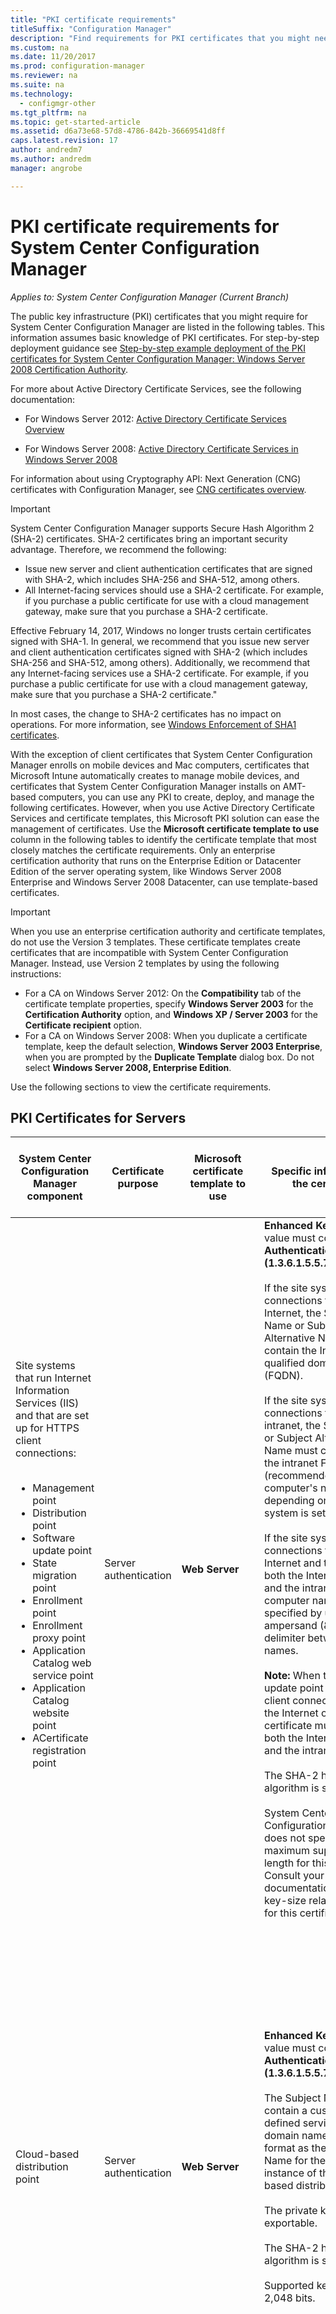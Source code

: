```yaml
---
title: "PKI certificate requirements"
titleSuffix: "Configuration Manager"
description: "Find requirements for PKI certificates that you might need for System Center Configuration Manager."
ms.custom: na
ms.date: 11/20/2017
ms.prod: configuration-manager
ms.reviewer: na
ms.suite: na
ms.technology:
  - configmgr-other
ms.tgt_pltfrm: na
ms.topic: get-started-article
ms.assetid: d6a73e68-57d8-4786-842b-36669541d8ff
caps.latest.revision: 17
author: andredm7
ms.author: andredm
manager: angrobe

---
```

# PKI certificate requirements for System Center Configuration Manager

*Applies to: System Center Configuration Manager (Current Branch)*

The public key infrastructure (PKI) certificates that you might require for System Center Configuration Manager are listed in the following tables. This information assumes basic knowledge of PKI certificates. For step-by-step deployment guidance see [Step-by-step example deployment of the PKI certificates for System Center Configuration Manager: Windows Server 2008 Certification Authority](/sccm/core/plan-design/network/example-deployment-of-pki-certificates). 

For more about Active Directory Certificate Services, see the following documentation:  

-   For Windows Server 2012: [Active Directory Certificate Services Overview](http://go.microsoft.com/fwlink/p/?LinkId=286744)  

-   For Windows Server 2008: [Active Directory Certificate Services in Windows Server 2008](http://go.microsoft.com/fwlink/p/?LinkId=115018)

For information about using Cryptography API: Next Generation (CNG) certificates with Configuration Manager, see [CNG certificates overview](cng-certificates-overview.md).


> [!IMPORTANT]  
> System Center Configuration Manager supports Secure Hash Algorithm 2 (SHA-2) certificates. SHA-2 certificates bring an important security advantage. Therefore, we recommend the following:
> - Issue new server and client authentication certificates that are signed with SHA-2, which includes SHA-256 and SHA-512, among others.
> - All Internet-facing services should use a SHA-2 certificate. For example, if you purchase a public certificate for use with a cloud management gateway, make sure that you purchase a SHA-2 certificate.  
>
>Effective February 14, 2017, Windows no longer trusts certain certificates signed with SHA-1. In general, we recommend that you issue new server and client authentication certificates signed with SHA-2 (which includes SHA-256 and SHA-512, among others). Additionally, we recommend that any Internet-facing services use a SHA-2 certificate. For example, if you purchase a public certificate for use with a cloud management gateway, make sure that you purchase a SHA-2 certificate."
>
> In most cases, the change to SHA-2 certificates has no impact on operations. For more information, see [Windows Enforcement of SHA1 certificates](http://social.technet.microsoft.com/wiki/contents/articles/32288.windows-enforcement-of-sha1-certificates.aspx).

 With the exception of client certificates that System Center Configuration Manager enrolls on mobile devices and Mac computers, certificates that Microsoft Intune automatically creates to manage mobile devices, and certificates that System Center Configuration Manager installs on AMT-based computers, you can use any PKI to create, deploy, and manage the following certificates. However, when you use Active Directory Certificate Services and certificate templates, this Microsoft PKI solution can ease the management of certificates. Use the **Microsoft certificate template to use** column in the following tables to identify the certificate template that most closely matches the certificate requirements. Only an enterprise certification authority that runs on the Enterprise Edition or Datacenter Edition of the server operating system, like Windows Server 2008 Enterprise and Windows Server 2008 Datacenter, can use template-based certificates.  

> [!IMPORTANT]  
>  When you use an enterprise certification authority and certificate templates, do not use the Version 3 templates. These certificate templates create certificates that are incompatible with System Center Configuration Manager. Instead, use Version 2 templates by using the following instructions:  
>   
>  -   For a CA on Windows Server 2012: On the **Compatibility** tab of the certificate template properties, specify **Windows Server 2003** for the **Certification Authority** option, and **Windows XP / Server 2003** for the **Certificate recipient** option.  
> -   For a CA on Windows Server 2008: When you duplicate a certificate template, keep the default selection, **Windows Server 2003 Enterprise**, when you are prompted by the **Duplicate Template** dialog box. Do not select **Windows Server 2008, Enterprise Edition**.  

 Use the following sections to view the certificate requirements.  

##  <a name="BKMK_PKIcertificates_for_servers"></a> PKI Certificates for Servers  

|System Center Configuration Manager component|Certificate purpose|Microsoft certificate template to use|Specific information in the certificate|How the certificate is used in System Center Configuration Manager|  
|-------------------------------------|-------------------------|-------------------------------------------|---------------------------------------------|----------------------------------------------------------|  
|Site systems that run Internet Information Services (IIS) and that are set up for HTTPS client connections:<br /><br /> <ul><li>Management point</li><li>Distribution point</li><li>Software update point</li><li>State migration point</li><li>Enrollment point</li><li>Enrollment proxy point</li><li>Application Catalog web service point</li><li>Application Catalog website point</li><li>ACertificate registration point</li></ul>|Server authentication|**Web Server**|**Enhanced Key Usage** value must contain **Server Authentication (1.3.6.1.5.5.7.3.1)**.<br /><br /> If the site system accepts connections from the Internet, the Subject Name or Subject Alternative Name must contain the Internet fully qualified domain name (FQDN).<br /><br /> If the site system accepts connections from the intranet, the Subject Name or Subject Alternative Name must contain either the intranet FQDN (recommended) or the computer's name, depending on how the site system is set up.<br /><br /> If the site system accepts connections from both the Internet and the intranet, both the Internet FQDN and the intranet FQDN (or computer name) must be specified by using the ampersand (&) symbol delimiter between the two names.<br /><br /> **Note:** When the software update point accepts client connections from the Internet only, the certificate must contain both the Internet FQDN and the intranet FQDN.<br /><br /> The SHA-2 hash algorithm is supported.<br /><br /> System Center Configuration Manager does not specify a maximum supported key length for this certificate. Consult your PKI and IIS documentation for any key-size related issues for this certificate.|This certificate must reside in the Personal store in the Computer certificate store.<br /><br /> This web server certificate is used to authenticate these servers to the client and to encrypt all data that's transferred between the client and these servers by using Secure Sockets Layer (SSL).|  
|Cloud-based distribution point|Server authentication|**Web Server**|**Enhanced Key Usage** value must contain **Server Authentication (1.3.6.1.5.5.7.3.1)**.<br /><br /> The Subject Name must contain a customer-defined service name and domain name in an FQDN format as the Common Name for the specific instance of the cloud-based distribution point.<br /><br /> The private key must be exportable.<br /><br /> The SHA-2 hash algorithm is supported.<br /><br /> Supported key lengths: 2,048 bits.|This service certificate is used to authenticate the cloud-based distribution point service to Configuration Manager clients and to encrypt all data transferred between them by using Secure Sockets Layer (SSL). This certificate must be exported in a Public Key Certificate Standard (PKCS #12) format, and the password must be known so that it can be imported when you create a cloud-based distribution point.<br /><br /> **Note:** This certificate is used in conjunction with the Windows Azure management certificate. |  
|Site system servers that run Microsoft SQL Server|Server authentication|**Web server**|**Enhanced Key Usage** value must contain **Server Authentication (1.3.6.1.5.5.7.3.1)**.<br /><br /> The Subject Name must contain the intranet fully qualified domain name (FQDN).<br /><br /> The SHA-2 hash algorithm is supported.<br /><br /> Maximum supported key length is 2,048 bits.|This certificate must be in the Personal store in the Computer certificate store. System Center Configuration Manager automatically copies it to the Trusted People Store for servers in the System Center Configuration Manager hierarchy that might have to establish trust with the server.<br /><br /> These certificates are used for server-to-server authentication.|  
|SQL Server cluster: Site system servers that run Microsoft SQL Server|Server authentication|**Web server**|**Enhanced Key Usage** value must contain **Server Authentication (1.3.6.1.5.5.7.3.1)**.<br /><br /> The Subject Name must contain the intranet fully qualified domain name (FQDN) of the cluster.<br /><br /> The private key must be exportable.<br /><br /> The certificate must have a validity period of at least two years when you configure System Center Configuration Manager to use the SQL Server cluster.<br /><br /> The SHA-2 hash algorithm is supported.<br /><br /> Maximum supported key length is 2,048 bits.|After you have requested and installed this certificate on one node in the cluster, export the certificate and import it to each additional node in the SQL Server cluster.<br /><br /> This certificate must be in the Personal store in the Computer certificate store. System Center Configuration Manager automatically copies it to the Trusted People Store for servers in the System Center Configuration Manager hierarchy that might have to establish trust with the server.<br /><br /> These certificates are used for server-to-server authentication.|  
|Site system monitoring for the following site system roles:<br /><br /><ul><li>Management point</li><li>State migration point</li></ul>|Client authentication|**Workstation Authentication**|**Enhanced Key Usage** value must contain **Client Authentication (1.3.6.1.5.5.7.3.2)**.<br /><br /> Computers must have a unique value in the Subject Name field or in the Subject Alternative Name field.<br /><br /> **Note:** If you are using multiple values for the Subject Alternative Name, only the first value is used.<br /><br /> The SHA-2 hash algorithm is supported.<br /><br /> Maximum supported key length is 2,048 bits.|This certificate is required on the listed site system servers, even if the System Center Configuration Manager client is not installed. This setup enables the health of these site system roles to be monitored and reported to the site.<br /><br /> The certificate for these site systems must reside in the Personal store of the Computer certificate store.|  
|Servers running the System Center Configuration Manager Policy Module with the Network Device Enrollment Service role service|Client authentication|**Workstation Authentication**|**Enhanced Key Usage** value must contain **Client Authentication (1.3.6.1.5.5.7.3.2)**.<br /><br /> There are no specific requirements for the certificate Subject or Subject Alternative Name (SAN). You can use the same certificate for multiple servers running the Network Device Enrollment Service.<br /><br /> SHA-2 and SHA-3 hash algorithms are supported.<br /><br /> Supported key lengths: 1,024 bits and 2,048 bits.||  
|Site systems that have a distribution point installed|Client authentication|**Workstation Authentication**|**Enhanced Key Usage** value must contain **Client Authentication (1.3.6.1.5.5.7.3.2)**.<br /><br /> There are no specific requirements for the certificate Subject or Subject Alternative Name (SAN). You can use the same certificate for multiple distribution points. However, it's a good idea to use a different certificate for each distribution point.<br /><br /> The private key must be exportable.<br /><br /> The SHA-2 hash algorithm is supported.<br /><br /> Maximum supported key length is 2,048 bits.|This certificate has two purposes:<br /><br /><ul><li>It authenticates the distribution point to an HTTPS-enabled management point before the distribution point sends status messages.</li><li>When the **Enable PXE support for clients** distribution point option is selected, the certificate is sent to computers. If task sequences in the operating system deployment process include client actions like client policy retrieval or sending inventory information, the client computers can connect to a HTTPS-enabled management point during the deployment of the operating system.</li></ul> This certificate is used for the duration of the operating system deployment process only and is not installed on the client. Because of this temporary use, the same certificate can be used for every operating system deployment if you do not want to use multiple client certificates.<br /><br /> This certificate must be exported in a Public Key Certificate Standard (PKCS #12) format. The password must be known so that it can be imported into the distribution point properties.<br /><br /> **Note:** The requirements for this certificate are the same as the client certificate for boot images that deploy operating systems. Because the requirements are the same, you can use the same certificate file.|  
|Out-of-band service point|AMT provisioning|**Web Server** (modified)|**Enhanced Key Usage** value must contain **Server Authentication (1.3.6.1.5.5.7.3.1)** and the following object identifier: **2.16.840.1.113741.1.2.3**.<br /><br /> The subject name field must contain the FQDN of the server that is hosting the out-of-band service point.<br /><br /> **Note:** An AMT provisioning certificate that you request from an external CA instead of from your own internal CA might not support the AMT provisioning object identifier, 2.16.840.1.113741.1.2.3. You can alternatively specify the following text string as an organizational unit (OU) attribute in the certificate subject name: **Intel(R) Client Setup Certificate**. You must use the exact text string in English, in the same case, without a trailing period, and in addition to the FQDN of the server that is hosting the out-of-band service point.<br /><br /> Supported key lengths: 1,024 and 2,048. For AMT 6.0 and later versions, the key length of 4,096 bits is also supported.|This certificate is in the Personal store in the Computer certificate store of the out-of-band service point site system server.<br /><br /> This AMT provisioning certificate is used to prepare computers for out-of-band management.<br /><br /> You must request this certificate from a CA that supplies AMT provisioning certificates. The BIOS extension for the Intel AMT-based computers must be set up to use the root certificate thumbprint (also referred to as the certificate hash) for this provisioning certificate.<br /><br /> VeriSign is a typical example of an external CA that provides AMT provisioning certificates, but you can also use your own internal CA.<br /><br /> Install the certificate on the server that hosts the out-of-band service point, which must be able to chain successfully to the certificate's root CA. (By default, the root CA certificate and intermediate CA certificate for VeriSign are installed when Windows installs.)|  
|Site system server that runs the Microsoft Intune connector|Client authentication|Not applicable: Intune automatically creates this certificate.|**Enhanced Key Usage** value contains **Client Authentication (1.3.6.1.5.5.7.3.2)**.<br /><br /> Three custom extensions uniquely identify the customer's Intune subscription.<br /><br /> The key size is 2,048 bits and uses the SHA-1 hash algorithm.<br /><br /> **Note:** You cannot change these settings. This information is provided for informational purposes only.|This certificate is automatically requested and installed to the Configuration Manager database when you subscribe to Microsoft Intune. When you install the Microsoft Intune connector, this certificate is then installed on the site system server that runs the Microsoft Intune connector. It is installed in the Computer certificate store.<br /><br /> This certificate is used to authenticate the Configuration Manager hierarchy to Microsoft Intune by using the Microsoft Intune connector. All data that is transferred between them uses Secure Sockets Layer (SSL).|  

###  <a name="BKMK_PKIcertificates_for_proxyservers"></a> Proxy web servers for Internet-based client management  
 If the site supports Internet-based client management, and you are using a proxy web server by using SSL termination (bridging) for incoming Internet connections, the proxy web server has the certificate requirements listed in the following table.  

> [!NOTE]  
>  If you are using a proxy web server without SSL termination (tunneling), no additional certificates are required on the proxy web server.  

|Network infrastructure component|Certificate purpose|Microsoft certificate template to use|Specific information in the certificate|How the certificate is used in System Center Configuration Manager|  
|--------------------------------------|-------------------------|-------------------------------------------|---------------------------------------------|----------------------------------------------------------|  
|Proxy web server accepting client connections over the Internet|Server authentication and client authentication|1. <br />                        **Web Server**<br /><br /> 2. <br />                        **Workstation Authentication**|Internet FQDN in the Subject Name field or in the Subject Alternative Name field. If you are using Microsoft certificate templates, the Subject Alternative Name is available with the workstation template only.<br /><br /> The SHA-2 hash algorithm is supported.|This certificate is used to authenticate the following servers to Internet clients and to encrypt all data transferred between the client and this server by using SSL:<br /><br /><ul><li>Internet-based management point</li><li>Internet-based distribution point</li><li>Internet-based software update point</li></ul> The client authentication is used to bridge client connections between the System Center Configuration Manager clients and the Internet-based site systems.|  

##  <a name="BKMK_PKIcertificates_for_clients"></a> PKI certificates for clients  

|System Center Configuration Manager component|Certificate purpose|Microsoft certificate template to use|Specific information in the certificate|How the certificate is used in System Center Configuration Manager|  
|-------------------------------------|-------------------------|-------------------------------------------|---------------------------------------------|----------------------------------------------------------|  
|Windows client computers|Client authentication|**Workstation Authentication**|**Enhanced Key Usage** value must contain **Client Authentication (1.3.6.1.5.5.7.3.2)**.<br /><br /> Client computers must have a unique value in the Subject Name field or in the Subject Alternative Name field.<br /><br /> **Note:** If you are using multiple values for the Subject Alternative Name, only the first value is used.<br /><br /> The SHA-2 hash algorithm is supported.<br /><br /> Maximum supported key length is 2,048 bits.|By default, System Center Configuration Manager looks for computer certificates in the Personal store in the Computer certificate store.<br /><br /> Except for the software update point and the Application Catalog website point, this certificate authenticates the client to site system servers that run IIS and that are set up to use HTTPS.|  
|Mobile device clients|Client authentication|**Authenticated Session**|**Enhanced Key Usage** value must contain **Client Authentication (1.3.6.1.5.5.7.3.2)**.<br /><br /> SHA-1<br /><br /> Maximum supported key length is 2,048 bits.<br /><br /> **Notes:**<br /><br /><ul><li>These certificates must be in Distinguished Encoding Rules (DER) encoded binary X.509 format.</li><li>Base64 encoded X.509 format is not supported.</li></ul>|This certificate authenticates the mobile device client to the site system servers that it communicates with, like management points and distribution points.|  
|Boot images for deploying operating systems|Client authentication|**Workstation Authentication**|**Enhanced Key Usage** value must contain **Client Authentication (1.3.6.1.5.5.7.3.2)**.<br /><br /> There are no specific requirements for the certificate Subject Name field or Subject Alternative Name (SAN), and you can use the same certificate for all boot mages.<br /><br /> The private key must be exportable.<br /><br /> The SHA-2 hash algorithm is supported.<br /><br /> Maximum supported key length is 2,048 bits.|The certificate is used if task sequences in the operating system deployment process include client actions like client policy retrieval or sending inventory information.<br /><br /> This certificate is used for the duration of the operating system deployment process only and is not installed on the client. Because of this temporary use, the same certificate can be used for every operating system deployment if you do not want to use multiple client certificates.<br /><br /> This certificate must be exported in a Public Key Certificate Standard (PKCS #12) format, and the password must be known so that it can be imported to the System Center Configuration Manager boot images.<br /><br /> This certificate is temporary for the task sequence and not used to install the client. When you have an environment with  HTTPS only, the client must have a valid certificate for the client to communicate with the site and for the deployment to continue. The client can automatically generate a certificate when the client is joined to Active Directory, or you can install a client certificate by using another method.<br /><br /> **Note:** The requirements for this certificate are the same as the server certificate for site systems that have a distribution point installed. Because the requirements are the same, you can use the same certificate file.|  
|Mac client computers|Client authentication|For System Center Configuration Manager enrollment: **Authenticated Session**<br /><br /> For certificate installation independent from System Center Configuration Manager: **Workstation Authentication**|**Enhanced Key Usage** value must contain **Client Authentication (1.3.6.1.5.5.7.3.2)**.<br /><br /> For System Center Configuration Manager that creates a User certificate, the certificate Subject value is automatically populated with the user name of the person who enrolls the Mac computer.<br /><br /> For certificate installation that does not use System Center Configuration Manager enrollment but deploys a Computer certificate independently from System Center Configuration Manager, the certificate Subject value must be unique. For example, specify the FQDN of the computer.<br /><br /> The Subject Alternative Name field is not supported.<br /><br /> The SHA-2 hash algorithm is supported.<br /><br /> Maximum supported key length is 2,048 bits.|This certificate authenticates the Mac client computer to the site system servers that it communicates with, like management points and distribution points.|  
|Linux and UNIX client computers|Client authentication|**Workstation Authentication**|**Enhanced Key Usage** value must contain **Client Authentication (1.3.6.1.5.5.7.3.2)**.<br /><br /> The Subject Alternative Name field is not supported.<br /><br /> The private key must be exportable.<br /><br /> SHA-2 hash algorithm is supported if the operating system of the client supports SHA-2. For more information, see the [About Linux and UNIX Operating Systems That do not Support SHA-256](../../../core/clients/deploy/plan/planning-for-client-deployment-to-linux-and-unix-computers.md#BKMK_NoSHA-256) section in [Planning for client deployment to Linux and UNIX computers in System Center Configuration Manager](../../../core/clients/deploy/plan/planning-for-client-deployment-to-linux-and-unix-computers.md).<br /><br /> Supported key lengths: 2,048 bits.<br /><br /> **Note:** These certificates must be in Distinguished Encoding Rules (DER) encoded binary X.509 format. Base64 encoded X.509 format is not supported.|This certificate authenticates the Linus or UNIX client computer to the site system servers that it communicates with, like management points and distribution points. This certificate must be exported in a Public Key Certificate Standard (PKCS#12) format, and the password must be known so you can specify it to the client when you specify the PKI certificate.<br /><br /> For additional information, see the [Planning for Security and Certificates for Linux and UNIX Servers](../../../core/clients/deploy/plan/planning-for-client-deployment-to-linux-and-unix-computers.md#BKMK_SecurityforLnU) section in [Planning for client deployment to Linux and UNIX computers in System Center Configuration Manager](../../../core/clients/deploy/plan/planning-for-client-deployment-to-linux-and-unix-computers.md).|  
|Root certification authority (CA) certificates for the following scenarios:<br /><br /><ul><li>Operating system deployment</li><li>Mobile device enrollment</li><li>RADIUS server authentication for Intel AMT-based computers</li><li> Client certificate authentication</li></ul>|Certificate chain to a trusted source|Not applicable.|Standard root CA certificate.|The root CA certificate must be provided when clients have to chain the certificates of the communicating server to a trusted source. This applies in the following scenarios:<br /><br /><ul><li>When you deploy an operating system, and task sequences run that connect the client computer to a management point that is set up to use HTTPS.</li><li>When you enroll a mobile device to be managed by System Center Configuration Manager.</li><li>When you use 802.1X authentication for AMT-based computers, and you want to specify a file for the RADIUS server's root certificate.</li></ul> In addition, the root CA certificate for clients must be provided if the client certificates are issued by a different CA hierarchy than the CA hierarchy that issued the management point certificate.|  
|Intel AMT-based computers|Server authentication.|**Web Server** (modified)<br /><br /> You must configure the Subject Name for **Build from this Active Directory information**, and then select **Common name** for the **Subject name format**.<br /><br /> You must grant **Read** and **Enroll** permissions to the universal security group that you specify in the out-of-band management component properties.|**Enhanced Key Usage** value must contain **Server Authentication (1.3.6.1.5.5.7.3.1)**.<br /><br /> The Subject Name must contain the FQDN of the AMT-based computer, which is supplied automatically from Active Directory Domain Services.|This certificate is in the nonvolatile random access memory of the management controller in the computer and is not viewable in the Windows user interface.<br /><br /> Each Intel AMT-based computer requests this certificate during AMT provisioning and for subsequent updates. If you remove AMT provisioning information from these computers, they revoke this certificate.<br /><br /> When this certificate is installed on Intel AMT-based computers, the certificate chain to the root CA is also installed. AMT-based computers cannot support CA certificates with a key length larger than 2,048 bits.<br /><br /> After the certificate is installed on Intel AMT-based computers, this certificate authenticates the AMT-based computers to the out-of-band service point site system server and to computers that run the out-of-band management console, and encrypts all data transferred between them by using Transport Layer Security (TLS).|  
|Intel AMT 802.1X client certificate|Client authentication|**Workstation Authentication**<br /><br /> You must set up the Subject Name for **Build from this Active Directory information**, select **Common name** for the **Subject name format**, clear the DNS name, and then select the User principal name (UPN) for the alternative subject name.<br /><br /> You must grant the universal security group that you specify in the out-of-band management component properties **Read** and **Enroll** permissions to this certificate template.|**Enhanced Key Usage** value must contain **Client Authentication (1.3.6.1.5.5.7.3.2)**.<br /><br /> The subject name field must contain the FQDN of the AMT-based computer and the subject alternative name must contain the UPN.<br /><br /> Maximum supported key length: 2,048 bits.|This certificate is in the nonvolatile random access memory of the management controller in the computer and is not viewable in the Windows user interface.<br /><br /> Each Intel AMT-based computer can request this certificate during AMT provisioning, but the computer does not revoke this certificate when its AMT provisioning information is removed.<br /><br /> After the certificate is installed on AMT-based computers, this certificate authenticates the AMT-based computers to the RADIUS server so that it can then be authorized for network access.|  
|Mobile devices that are enrolled by Microsoft Intune|Client authentication|Not applicable: Intune automatically creates this certificate.|**Enhanced Key Usage** value contains **Client Authentication (1.3.6.1.5.5.7.3.2)**.<br /><br /> Three custom extensions uniquely identify the customer Intune subscription.<br /><br /> Users can supply the certificate Subject value during enrollment. However, Intune does not use this value to identify the device.<br /><br /> The key size is 2,048 bits and uses the SHA-1 hash algorithm.<br /><br /> **Note:** You cannot change these settings. This information is provided for informational purposes only.|This certificate is automatically requested and installed when authenticated users enroll their mobiles devices by using Microsoft Intune. The resulting certificate on the device resides in the Computer store and authenticates the enrolled mobile device to Intune, so that it can then be managed.<br /><br /> Because of the custom extensions in the certificate, authentication is restricted to the Intune subscription that has been established for the organization.|
